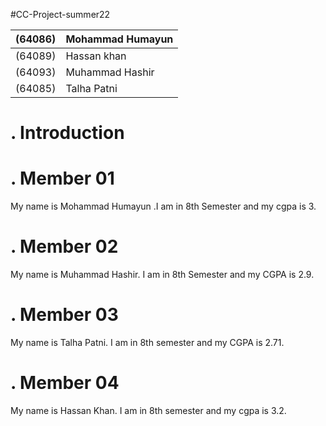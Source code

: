 #CC-Project-summer22

 | (64086)         | Mohammad Humayun |
 | --------------- | ---------------- |
 | (64089)         | Hassan khan      |
 | (64093)         | Muhammad Hashir  |
 | (64085)         | Talha Patni      |

# .              Introduction          #
# .                Member 01           #
My name is Mohammad Humayun .I am in 8th Semester and my cgpa is 3.
# .                Member 02           #
My name is Muhammad Hashir. I am in 8th Semester and my CGPA is 2.9.
# .                Member 03
My name is Talha Patni. I am in 8th semester and my CGPA is 2.71.
# .                Member 04           #
My name is Hassan Khan. I am in 8th semester and my cgpa is 3.2.
